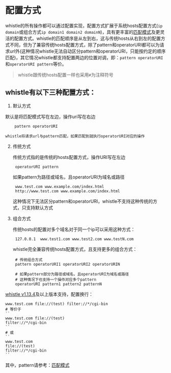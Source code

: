 # 配置方式

whistle的所有操作都可以通过配置实现，配置方式扩展于系统hosts配置方式(`ip domain`或组合方式`ip domain1 domain2 domainN`)，具有更丰富的[匹配模式](pattern.html)及更灵活的配置方式。whistle的匹配顺序是从左到右，这与传统hosts从右到左的配置方式不同，但为了兼容传统hosts配置方式，除了pattern和operatorURI都可以为请求url外(这种情况whistle无法自动区分pattern和operatorURI，只能按约定的顺序匹配)，其它情况whistle都支持配置两边的位置对调，即：`pattern operatorURI`和`operatorURI pattern`等价。

> whistle跟传统hosts配置一样也采用`#`为注释符号


## whistle有以下三种配置方式：

1. 默认方式

  默认是将匹配模式写在左边，操作uri写在右边

		pattern operatorURI

	whistle将请求url与pattern匹配，如果匹配到就执行operatorURI对应的操作

2. 传统方式

	传统方式指的是传统的hosts配置方式，操作URI写在左边

		operatorURI pattern

	如果pattern为路径或域名，且operatorURI为域名或路径

		www.test.com www.example.com/index.html
		http://www.test.com www.example.com/index.html

	这种情况下无法区分pattern和operatorURI，whistle不支持这种传统的方式，只支持默认方式

3. 组合方式

	传统hosts的配置对多个域名对于同一个ip可以采用这种方式：

		127.0.0.1  www.test1.com www.test2.com www.testN.com

	whistle完全兼容传统hosts配置方式，且支持更多的组合方式：

		# 传统组合方式
		pattern operatorURI1 operatorURI2 operatorURIN

		# 如果pattern部分为路径或域名，且operatorURI为域名或路径
		# 这种情况下也支持一个操作对应多个pattern
		operatorURI pattern1 pattern2 patternN

[whistle v1.13.4](./update.html)及以上版本支持，配置换行：
```
www.test.com file://(test) filter://*/cgi-bin
# 等价于
``
www.test.com file://(test)
filter://*/cgi-bin
``
# 或
``
www.test.com
file://(test)
filter://*/cgi-bin
``
```

其中，pattern请参考：[匹配模式](pattern.html)
